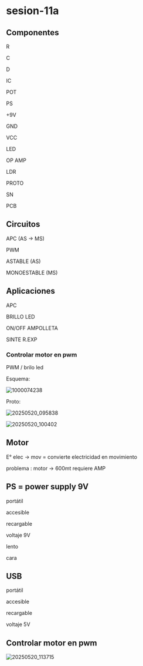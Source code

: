# sesion-11a
## Componentes
R

C

D

IC

POT

PS

+9V

GND

VCC

LED

OP AMP

LDR

PROTO

SN

PCB
## Circuitos 
APC (AS -> MS)

PWM

ASTABLE (AS)

MONOESTABLE (MS)
## Aplicaciones
APC

BRILLO LED

ON/OFF AMPOLLETA

SINTE R.EXP 

### Controlar motor en pwm
PWM / brilo led

Esquema:

![1000074238](https://github.com/user-attachments/assets/8dd4997a-69c8-474a-97e3-b4de3eaf29a5)


Proto:

![20250520_095838](https://github.com/user-attachments/assets/af83c7a7-e6e1-4292-ba74-16b9528718e9)

![20250520_100402](https://github.com/user-attachments/assets/ca765ced-0dac-4c9c-bc0a-1d63bd1e8e76)

## Motor 
E° elec -> mov  = convierte electricidad en movimiento

problema : motor -> 600mt 
                 requiere AMP 

## PS = power supply 9V

portátil

accesible 

recargable

voltaje 9V 

lento

cara

## USB

portátil

accesible

recargable

voltaje 5V

## Controlar motor en pwm
![20250520_113715](https://github.com/user-attachments/assets/06ef807e-26ea-41d1-b0c1-1efd9e879441)



